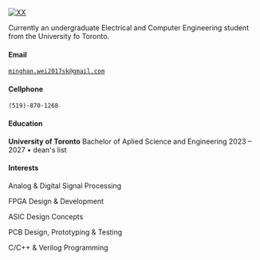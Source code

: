 [![XX](https://img.shields.io/badge/XX-github-blue?logo=github)](https://github.com/XX)

Currently an undergraduate Electrical and Computer Engineering student from the University fo Toronto.
#### Email  
<code>minghan.wei2017sk@gmail.com</code>  

#### Cellphone
<code>(519)-870-1268</code> 

#### Education  
**University of Toronto** Bachelor of Aplied Science and Engineering 2023 – 2027
• dean's list

#### Interests  
Analog & Digital Signal Processing

FPGA Design & Development

ASIC Design Concepts

PCB Design, Prototyping & Testing

C/C++ & Verilog Programming
